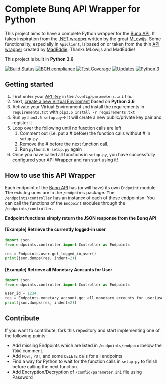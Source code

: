 # Complete Bunq API Wrapper for Python
This project aims to have a complete Python wrapper for the [Bunq API](https://doc.bunq.com/). It takes inspiration from the [.NET wrapper](https://github.com/Sycade/BunqApi) written by the great [MLowijs](https://github.com/mlowijs). Some functionality, especially in `ApiClient`, is based on or taken from the thin [API wrapper](https://github.com/madeddie/python-bunq) created by [MadEddie](https://github.com/madeddie). Thanks MLowijs and MadEddie!

This project is built in **Python 3.6**

[![Build Status](https://travis-ci.org/PJUllrich/Complete-Bunq-API-Python-Wrapper.svg?branch=master)](https://travis-ci.org/PJUllrich/Complete-Bunq-API-Python-Wrapper)
[![BCH compliance](https://bettercodehub.com/edge/badge/PJUllrich/Complete-Bunq-API-Python-Wrapper?branch=master)](https://bettercodehub.com/)
[![Test Coverage](https://coveralls.io/repos/github/PJUllrich/Complete-Bunq-API-Python-Wrapper/badge.svg?branch=master)](https://coveralls.io/github/PJUllrich/Complete-Bunq-API-Python-Wrapper?branch=master) 
[![Updates](https://pyup.io/repos/github/PJUllrich/Complete-Bunq-API-Python-Wrapper/shield.svg)](https://pyup.io/repos/github/PJUllrich/Complete-Bunq-API-Python-Wrapper/)
[![Python 3](https://pyup.io/repos/github/PJUllrich/Complete-Bunq-API-Python-Wrapper/python-3-shield.svg)](https://pyup.io/repos/github/PJUllrich/Complete-Bunq-API-Python-Wrapper/)

## Getting started
1. First enter your [API Key](https://www.bunq.com/en/api) in the `/config/parameters.ini` file.
2. Next, [create a new Virtual Enviroment](https://python-guide-pt-br.readthedocs.io/en/latest/dev/virtualenvs/) based on **Python 3.6**
3. Activate your Virtual Environment and install the requirements in `requirements.txt` with `pip3.6 install -r requirements.txt` 
4. Run `python3.6 setup.py`-> It will create a new public/private key pair and register it
5. Loop over the following until no function calls are left
   1. Comment out (i.e. put a # before) the function calls without # in `setup.py`
   2. Remove the # before the next function call.
   3. Run `python3.6 setup.py` again
6. Once you have called all functions in `setup.py`, you have successfully configured your API Wrapper and can start using it!

## How to use this API Wrapper
Each endpoint of the [Bunq API](https://doc.bunq.com/) has (or will have) its own `Endpoint` module. The existing ones are in the `/endpoints` package.
The `/endpoints/controller` has an instance of each of these endpointsn. You can call the functions of the `Endpoint` modules through the `/endpoints/controller`. 

**Endpoint functions simply return the JSON response from the Bunq API**

#### [Example] Retrieve the currently logged-in user
```python
import json
from endpoints.controller import Controller as Endpoints

res = Endpoints.user.get_logged_in_user()
print(json.dumps(res, indent=2))
```

#### [Example] Retrieve all Monetary Accounts for User
```python
import json
from endpoints.controller import Controller as Endpoints

user_id = 1234
res = Endpoints.monetary_account.get_all_monetary_accounts_for_user(user_id)
print(json.dumps(res, indent=2))
```

## Contribute
If you want to contribute, fork this repository and start implementing one of the following points:
* Add missing Endpoints which are listed in `/endpoints/endpoint`below the `TODO` comment.
* Add `POST`, `PUT`, and some `DELETE` calls for all endpoints
* Find a way for Python to wait for the function calls in `setup.py` to finish before calling the next function.
* Add Encryption/Decryption of `/confid/parameter.ini` file using Password
